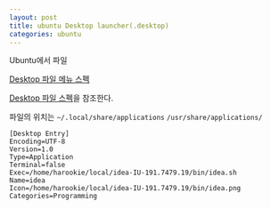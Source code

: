 ```yaml
---
layout: post
title: ubuntu Desktop launcher(.desktop)
categories: ubuntu
---
```


Ubuntu에서 파일 

[Desktop 파일 메뉴 스펙]

[Desktop 파일 스펙]을 참조한다.

파일의 위치는 
`~/.local/share/applications`
`/usr/share/applications/`


```
[Desktop Entry]
Encoding=UTF-8
Version=1.0
Type=Application
Terminal=false
Exec=/home/harookie/local/idea-IU-191.7479.19/bin/idea.sh
Name=idea
Icon=/home/harookie/local/idea-IU-191.7479.19/bin/idea.png
Categories=Programming
```

[Desktop 파일 스펙]: https://developer.gnome.org/desktop-entry-spec/
[Desktop 파일 메뉴 스펙]: https://www.freedesktop.org/wiki/Specifications/menu-spec/
